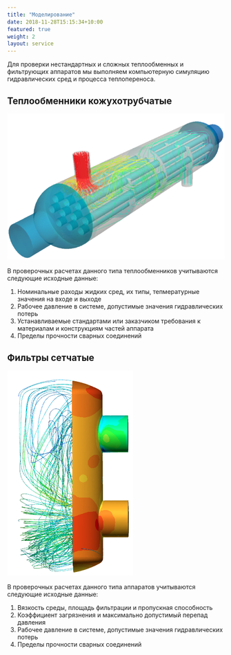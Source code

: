 ```yaml
---
title: "Моделирование"
date: 2018-11-28T15:15:34+10:00
featured: true
weight: 2
layout: service
---
```


Для проверки нестандартных и сложных теплообменных и фильтрующих аппаратов мы выполняем компьютерную симуляцию гидравлических сред и процесса теплопереноса.

## Теплообменники кожухотрубчатые
![horizontal cooler simulation](/images/horizontal-nobg.png)

В проверочных расчетах данного типа теплообменников учитываются следующие исходные данные:

1. Номинальные раходы жидких сред, их типы, тепмературные значения на входе и выходе
2. Рабочее давление в системе, допустимые значения гидравлических потерь
3. Устанавливаемые стандартами или заказчиком требования к материалам и конструкциям частей аппарата
4. Пределы прочности сварных соединений


## Фильтры сетчатые
![vertical filter simulation](/images/Filter-nobg.png)

В проверочных расчетах данного типа аппаратов учитываются следующие исходные данные:

1. Вязкость среды, площадь фильтрации и пропускная способность
2. Коэффициент загрязнения и максимально допустимый перепад давления
3. Рабочее давление в системе, допустимые значения гидравлических потерь
4. Пределы прочности сварных соединений

